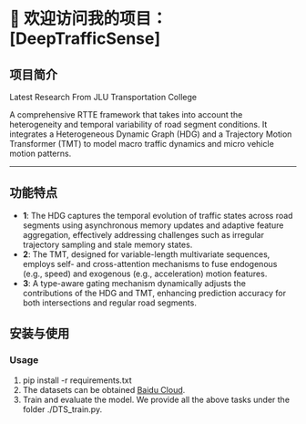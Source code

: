  # 🌟 欢迎访问我的项目：[DeepTrafficSense]

## 项目简介
Latest Research From JLU Transportation College

A comprehensive RTTE framework that takes into account the heterogeneity and temporal variability of road segment conditions. It integrates a Heterogeneous Dynamic Graph (HDG) and a Trajectory Motion Transformer (TMT) to model macro traffic dynamics and micro vehicle motion patterns. 

---

## 功能特点

- **1**: The HDG captures the temporal evolution of traffic states across road segments using asynchronous memory updates and adaptive feature aggregation, effectively addressing challenges such as irregular trajectory sampling and stale memory states.
- **2**: The TMT, designed for variable-length multivariate sequences, employs self- and cross-attention mechanisms to fuse endogenous (e.g., speed) and exogenous (e.g., acceleration) motion features.
- **3**: A type-aware gating mechanism dynamically adjusts the contributions of the HDG and TMT, enhancing prediction accuracy for both intersections and regular road segments. 


## 安装与使用

### Usage
1. pip install -r requirements.txt
2. The datasets can be obtained [Baidu Cloud](https://pan.baidu.com/s/1Z3_YPdF4YiwMSD2CC_26qg?pwd=hqwe).
3. Train and evaluate the model. We provide all the above tasks under the folder ./DTS_train.py. 
